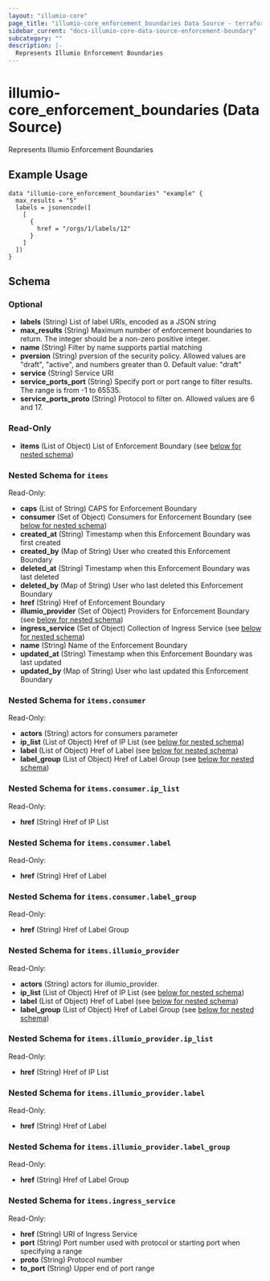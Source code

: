 ```yaml
---
layout: "illumio-core"
page_title: "illumio-core_enforcement_boundaries Data Source - terraform-provider-illumio-core"
sidebar_current: "docs-illumio-core-data-source-enforcement-boundary"
subcategory: ""
description: |-
  Represents Illumio Enforcement Boundaries
---
```


# illumio-core_enforcement_boundaries (Data Source)

Represents Illumio Enforcement Boundaries

Example Usage
------------

```hcl
data "illumio-core_enforcement_boundaries" "example" {
  max_results = "5"
  labels = jsonencode([
    [
      {
        href = "/orgs/1/labels/12"
      }
    ]
  ])
}
```

## Schema

### Optional

- **labels** (String) List of label URIs, encoded as a JSON string
- **max_results** (String) Maximum number of enforcement boundaries to return. The integer should be a non-zero positive integer. 
- **name** (String) Filter by name supports partial matching
- **pversion** (String) pversion of the security policy. Allowed values are "draft", "active", and numbers greater than 0. Default value: "draft"
- **service** (String) Service URI
- **service_ports_port** (String) Specify port or port range to filter results. The range is from -1 to 65535.
- **service_ports_proto** (String) Protocol to filter on. Allowed values are 6 and 17.

### Read-Only

- **items** (List of Object) List of Enforcement Boundary (see [below for nested schema](#nestedatt--items))

<a id="nestedatt--items"></a>
### Nested Schema for `items`

Read-Only:

- **caps** (List of String) CAPS for Enforcement Boundary
- **consumer** (Set of Object) Consumers for Enforcement Boundary (see [below for nested schema](#nestedobjatt--items--consumer))
- **created_at** (String) Timestamp when this Enforcement Boundary was first created
- **created_by** (Map of String) User who created this Enforcement Boundary
- **deleted_at** (String) Timestamp when this Enforcement Boundary was last deleted
- **deleted_by** (Map of String) User who last deleted this Enforcement Boundary
- **href** (String) Href of Enforcement Boundary
- **illumio_provider** (Set of Object) Providers for Enforcement Boundary (see [below for nested schema](#nestedobjatt--items--illumio_provider))
- **ingress_service** (Set of Object)  Collection of Ingress Service (see [below for nested schema](#nestedobjatt--items--ingress_service))
- **name** (String) Name of the Enforcement Boundary
- **updated_at** (String) Timestamp when this Enforcement Boundary was last updated
- **updated_by** (Map of String) User who last updated this Enforcement Boundary

<a id="nestedobjatt--items--consumer"></a>
### Nested Schema for `items.consumer`

Read-Only:

- **actors** (String) actors for consumers parameter
- **ip_list** (List of Object) Href of IP List  (see [below for nested schema](#nestedobjatt--items--consumer--ip_list))
- **label** (List of Object) Href of Label  (see [below for nested schema](#nestedobjatt--items--consumer--label))
- **label_group** (List of Object) Href of Label Group (see [below for nested schema](#nestedobjatt--items--consumer--label_group))

<a id="nestedobjatt--items--consumer--ip_list"></a>
### Nested Schema for `items.consumer.ip_list`

Read-Only:

- **href** (String) Href of IP List


<a id="nestedobjatt--items--consumer--label"></a>
### Nested Schema for `items.consumer.label`

Read-Only:

- **href** (String) Href of Label


<a id="nestedobjatt--items--consumer--label_group"></a>
### Nested Schema for `items.consumer.label_group`

Read-Only:

- **href** (String) Href of Label Group



<a id="nestedobjatt--items--illumio_provider"></a>
### Nested Schema for `items.illumio_provider`

Read-Only:

- **actors** (String) actors for illumio_provider.
- **ip_list** (List of Object) Href of IP List (see [below for nested schema](#nestedobjatt--items--illumio_provider--ip_list))
- **label** (List of Object) Href of Label (see [below for nested schema](#nestedobjatt--items--illumio_provider--label))
- **label_group** (List of Object) Href of Label Group (see [below for nested schema](#nestedobjatt--items--illumio_provider--label_group))

<a id="nestedobjatt--items--illumio_provider--ip_list"></a>
### Nested Schema for `items.illumio_provider.ip_list`

Read-Only:

- **href** (String) Href of IP List


<a id="nestedobjatt--items--illumio_provider--label"></a>
### Nested Schema for `items.illumio_provider.label`

Read-Only:

- **href** (String) Href of Label 


<a id="nestedobjatt--items--illumio_provider--label_group"></a>
### Nested Schema for `items.illumio_provider.label_group`

Read-Only:

- **href** (String) Href of Label Group



<a id="nestedobjatt--items--ingress_service"></a>
### Nested Schema for `items.ingress_service`

Read-Only:

- **href** (String) URI of Ingress Service
- **port** (String) Port number used with protocol or starting port when specifying a range
- **proto** (String) Protocol number
- **to_port** (String) Upper end of port range


